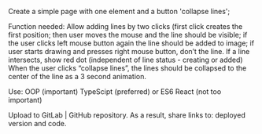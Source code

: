 Create a simple page with one <canvas> element and a button 'collapse lines';

Function needed: Allow adding lines by two clicks (first click creates the first
position; then user moves the mouse and the line should be visible; if the user
clicks left mouse button again the line should be added to image; if user starts
drawing and presses right mouse button, don’t the line. If a line intersects,
show red dot (independent of line status - creating or added) When the user
clicks “collapse lines”, the lines should be collapsed to the center of the line
as a 3 second animation.

Use: OOP (important) TypeScipt (preferred) or ES6 React (not too important)

Upload to GitLab | GitHub repository. As a result, share links to: deployed
version and code.
